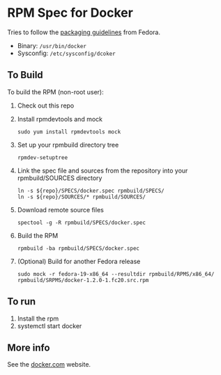 RPM Spec for Docker
======================

Tries to follow the [packaging guidelines](https://fedoraproject.org/wiki/Packaging:Guidelines) from Fedora.

* Binary: `/usr/bin/docker`
* Sysconfig: `/etc/sysconfig/dcoker`

To Build
---------

To build the RPM (non-root user):

1. Check out this repo
2. Install rpmdevtools and mock 

    ```
    sudo yum install rpmdevtools mock
    ```
3. Set up your rpmbuild directory tree

    ```
    rpmdev-setuptree
    ```
4. Link the spec file and sources from the repository into your rpmbuild/SOURCES directory

    ```
    ln -s ${repo}/SPECS/docker.spec rpmbuild/SPECS/
    ln -s ${repo}/SOURCES/* rpmbuild/SOURCES/
    ```
5. Download remote source files

    ```
    spectool -g -R rpmbuild/SPECS/docker.spec
    ```
6. Build the RPM

    ```
    rpmbuild -ba rpmbuild/SPECS/docker.spec
    ```

7. (Optional) Build for another Fedora release

    ```
    sudo mock -r fedora-19-x86_64 --resultdir rpmbuild/RPMS/x86_64/ rpmbuild/SRPMS/docker-1.2.0-1.fc20.src.rpm 
    ```

To run
---------------

1. Install the rpm
2. systemctl start docker

More info
---------
See the [docker.com](http://www.docker.com) website.
